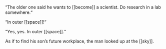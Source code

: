 “The older one said he wants to [[become]] a scientist. Do research in a lab somewhere.“

“In outer [[space]]!“

“Yes, yes. In outer [[space]].“ 

As if to find his son’s future workplace, the man looked up at the [[sky]]. 